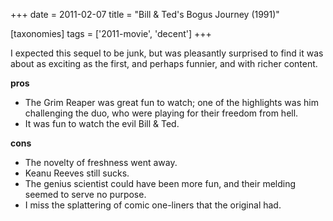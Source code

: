 +++
date = 2011-02-07
title = "Bill & Ted's Bogus Journey (1991)"

[taxonomies]
tags = ['2011-movie', 'decent']
+++

I expected this sequel to be junk, but was pleasantly surprised to find
it was about as exciting as the first, and perhaps funnier, and with
richer content.

**pros**

-   The Grim Reaper was great fun to watch; one of the highlights was
    him challenging the duo, who were playing for their freedom from
    hell.
-   It was fun to watch the evil Bill & Ted.

**cons**

-   The novelty of freshness went away.
-   Keanu Reeves still sucks.
-   The genius scientist could have been more fun, and their melding
    seemed to serve no purpose.
-   I miss the splattering of comic one-liners that the original had.
